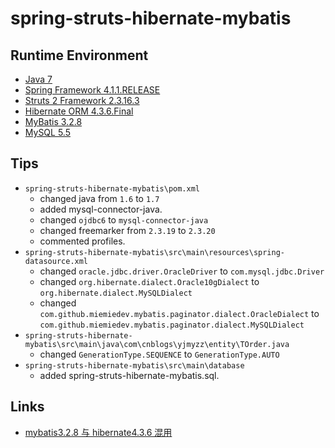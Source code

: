 # spring-struts-hibernate-mybatis

## Runtime Environment
 - [Java 7](http://www.oracle.com/technetwork/java/javase/downloads/jdk6downloads-1902814.html)
 - [Spring Framework 4.1.1.RELEASE](http://projects.spring.io/spring-framework)
 - [Struts 2 Framework 2.3.16.3](http://struts.apache.org/download.cgi#struts23163)
 - [Hibernate ORM 4.3.6.Final](http://hibernate.org/orm)
 - [MyBatis 3.2.8](http://www.mybatis.org/mybatis-3/)
 - [MySQL 5.5](http://www.mysql.com/)

## Tips
- `spring-struts-hibernate-mybatis\pom.xml`
    - changed java from `1.6` to `1.7`
    - added mysql-connector-java.
    - changed `ojdbc6` to `mysql-connector-java`
    - changed freemarker from `2.3.19` to `2.3.20`
    - commented profiles.
- `spring-struts-hibernate-mybatis\src\main\resources\spring-datasource.xml`
    - changed `oracle.jdbc.driver.OracleDriver` to `com.mysql.jdbc.Driver`
    - changed `org.hibernate.dialect.Oracle10gDialect` to `org.hibernate.dialect.MySQLDialect`
    - changed `com.github.miemiedev.mybatis.paginator.dialect.OracleDialect` to `com.github.miemiedev.mybatis.paginator.dialect.MySQLDialect`
- `spring-struts-hibernate-mybatis\src\main\java\com\cnblogs\yjmyzz\entity\TOrder.java`
    - changed `GenerationType.SEQUENCE` to `GenerationType.AUTO`
- `spring-struts-hibernate-mybatis\src\main\database`
    - added spring-struts-hibernate-mybatis.sql.

## Links
- [mybatis3.2.8 与 hibernate4.3.6 混用](https://www.cnblogs.com/yjmyzz/p/4047823.html)
